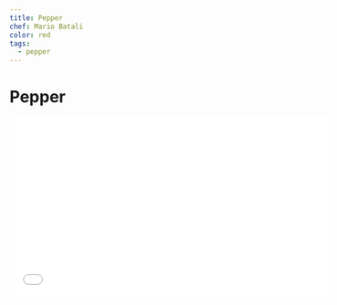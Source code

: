 ```yaml
---
title: Pepper
chef: Mario Batali
color: red
tags:
  - pepper
---
```


# Pepper

<iframe width="560" height="315" src="//www.youtube.com/embed/ZnutbwDeot4" frameborder="0" allowfullscreen></iframe>
